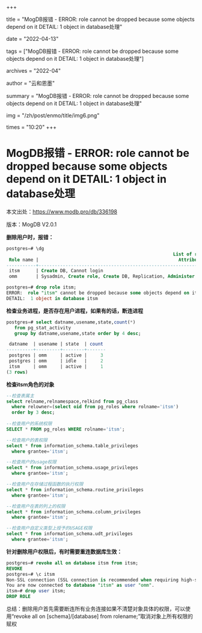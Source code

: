 +++

title = "MogDB报错 - ERROR: role cannot be dropped because some objects depend on it DETAIL: 1 object in database处理" 

date = "2022-04-13" 

tags = ["MogDB报错 - ERROR: role cannot be dropped because some objects depend on it DETAIL: 1 object in database处理"] 

archives = "2022-04" 

author = "云和恩墨" 

summary = "MogDB报错 - ERROR: role cannot be dropped because some objects depend on it DETAIL: 1 object in database处理"

img = "/zh/post/enmo/title/img6.png" 

times = "10:20"
+++

# MogDB报错 - ERROR: role cannot be dropped because some objects depend on it DETAIL: 1 object in database处理

本文出处：https://www.modb.pro/db/336198

版本：MogDB V2.0.1

**删除用户时，报错：**

```sql
postgres=# \dg
                                                              List of roles
 Role name |                                                    Attributes                                                    | Member of 
-----------+------------------------------------------------------------------------------------------------------------------+-----------
 itsm      | Create DB, Cannot login                                                                                          | {}
 omm       | Sysadmin, Create role, Create DB, Replication, Administer audit, Monitoradmin, Operatoradmin, Policyadmin, UseFT | {}

postgres=# drop role itsm;
ERROR:  role "itsm" cannot be dropped because some objects depend on it
DETAIL:  1 object in database itsm
```

**检查业务进程，是否存在用户进程，如果有的话，断连进程**

```sql
postgres=# select datname,usename,state,count(*) 
   from pg_stat_activity 
   group by datname,usename,state order by 4 desc;

 datname  | usename | state  | count 
----------+---------+--------+-------
 postgres | omm     | active |     3
 postgres | omm     | idle   |     2
 itsm     | omm     | active |     1
(3 rows)
```

**检查itsm角色的对象**

```sql
--检查表属主
select relname,relnamespace,relkind from pg_class 
  where relowner=(select oid from pg_roles where rolname='itsm')
  order by 3 desc;
  
--检查用户的系统权限
SELECT * FROM pg_roles WHERE rolname='itsm';

--检查用户的表权限
select * from information_schema.table_privileges 
  where grantee='itsm';

--检查用户的usage权限
select * from information_schema.usage_privileges 
  where grantee='itsm';

--检查用户在存储过程函数的执行权限
select * from information_schema.routine_privileges 
  where grantee='itsm';

--检查用户在表的列上的权限
select * from information_schema.column_privileges 
  where grantee='itsm';

--检查用户自定义类型上授予的USAGE权限	
select * from information_schema.udt_privileges 
  where grantee='itsm';
```

**针对删除用户权限后，有时需要重连数据库生效：**

```sql
postgres=# revoke all on database itsm from itsm;
REVOKE
postgres=# \c itsm
Non-SSL connection (SSL connection is recommended when requiring high-security)
You are now connected to database "itsm" as user "omm".
itsm=# drop user itsm;
DROP ROLE
```

总结：删除用户首先需要断连所有业务连接如果不清楚对象具体的权限，可以使用“revoke all on [schema]/[database] from rolename;”取消对象上所有权限的赋权
